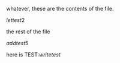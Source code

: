 whatever, these are the contents of the file.

$let test 2$

the rest of the file

$add test 5$

here is TEST:$write test$